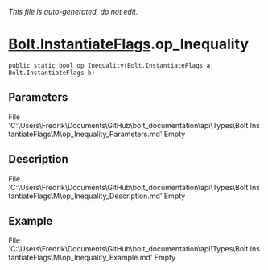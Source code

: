 *This file is auto-generated, do not edit.*

# [Bolt.InstantiateFlags](Types/Bolt.InstantiateFlags.md).op_Inequality
`public static bool op_Inequality(Bolt.InstantiateFlags a, Bolt.InstantiateFlags b)`
## Parameters
File 'C:\Users\Fredrik\Documents\GitHub\bolt_documentation\api\Types\Bolt.InstantiateFlags\M\op_Inequality_Parameters.md' Empty
## Description
File 'C:\Users\Fredrik\Documents\GitHub\bolt_documentation\api\Types\Bolt.InstantiateFlags\M\op_Inequality_Description.md' Empty
## Example
File 'C:\Users\Fredrik\Documents\GitHub\bolt_documentation\api\Types\Bolt.InstantiateFlags\M\op_Inequality_Example.md' Empty
